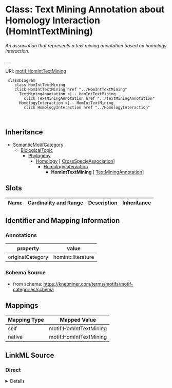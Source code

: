 

# Class: Text Mining Annotation about Homology Interaction (HomIntTextMining) 


_An association that represents a text mining annotation based on homology interaction._

__





URI: [motif:HomIntTextMining](https://knetminer.com/terms/motifs/motif-categories/HomIntTextMining)






```mermaid
 classDiagram
    class HomIntTextMining
    click HomIntTextMining href "../HomIntTextMining"
      TextMiningAnnotation <|-- HomIntTextMining
        click TextMiningAnnotation href "../TextMiningAnnotation"
      HomologyInteraction <|-- HomIntTextMining
        click HomologyInteraction href "../HomologyInteraction"
      
      
```





## Inheritance
* [SemanticMotifCategory](SemanticMotifCategory.md)
    * [BiologicalTopic](BiologicalTopic.md)
        * [Phylogeny](Phylogeny.md)
            * [Homology](Homology.md) [ [CrossSpecieAssociation](CrossSpecieAssociation.md)]
                * [HomologyInteraction](HomologyInteraction.md)
                    * **HomIntTextMining** [ [TextMiningAnnotation](TextMiningAnnotation.md)]



## Slots

| Name | Cardinality and Range | Description | Inheritance |
| ---  | --- | --- | --- |









## Identifier and Mapping Information





### Annotations

| property | value |
| --- | --- |
| originalCategory | homint::literature |




### Schema Source


* from schema: https://knetminer.com/terms/motifs/motif-categories/schema




## Mappings

| Mapping Type | Mapped Value |
| ---  | ---  |
| self | motif:HomIntTextMining |
| native | motif:HomIntTextMining |







## LinkML Source

<!-- TODO: investigate https://stackoverflow.com/questions/37606292/how-to-create-tabbed-code-blocks-in-mkdocs-or-sphinx -->

### Direct

<details>
```yaml
name: HomIntTextMining
annotations:
  originalCategory:
    tag: originalCategory
    value: homint::literature
description: 'An association that represents a text mining annotation based on homology
  interaction.

  '
title: Text Mining Annotation about Homology Interaction
notes:
- 'original category no: 5.3'
from_schema: https://knetminer.com/terms/motifs/motif-categories/schema
is_a: HomologyInteraction
mixins:
- TextMiningAnnotation

```
</details>

### Induced

<details>
```yaml
name: HomIntTextMining
annotations:
  originalCategory:
    tag: originalCategory
    value: homint::literature
description: 'An association that represents a text mining annotation based on homology
  interaction.

  '
title: Text Mining Annotation about Homology Interaction
notes:
- 'original category no: 5.3'
from_schema: https://knetminer.com/terms/motifs/motif-categories/schema
is_a: HomologyInteraction
mixins:
- TextMiningAnnotation

```
</details>